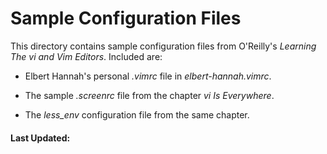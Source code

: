 # Sample Configuration Files

This directory contains sample configuration files from O'Reilly's
_Learning The vi and Vim Editors_.  Included are:

* Elbert Hannah's personal _.vimrc_ file in _elbert-hannah.vimrc_.

* The sample _.screenrc_ file from the chapter _vi Is Everywhere_.

* The _less\_env_ configuration file from the same chapter.

#### Last Updated:

